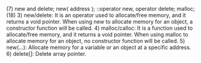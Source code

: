 
   (7) new and delete; new( address ); ::operator new, operator delete; malloc;
(18)
   3) new/delete: It is an operator used to allocate/free memory, and it returns a void pointer. When using
   new to allocate memory for an object, a constructor function will be called.
   4) malloc/calloc: It is a function used to allocate/free memory, and it returns a void pointer. When using
   malloc to allocate memory for an object, no constructor function will be called.
   5) new(...): Allocate memory for a variable or an object at a specific address.
   6) delete[]: Delete array pointer.
